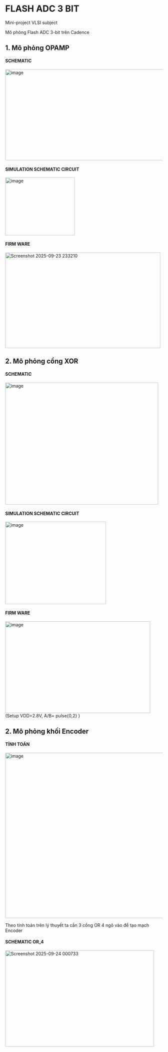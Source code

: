 # FLASH ADC 3 BIT 
Mini-project VLSI subject 

Mô phỏng Flash ADC 3-bit trên Cadence

## **1. Mô phỏng OPAMP**
#### **SCHEMATIC**
<img width="550.5" height="291.5" alt="image" src="https://github.com/user-attachments/assets/9622c257-bb5a-400e-929e-bd2cbdb0fa7d" />

#### **SIMULATION SCHEMATIC CIRCUIT**
<img width="222" height="184.5" alt="image" src="https://github.com/user-attachments/assets/0666a6f5-2e48-4987-83be-d65fd84f9291" />

#### **FIRM WARE**
<img width="496" height="306" alt="Screenshot 2025-09-23 233210" src="https://github.com/user-attachments/assets/46656f38-74aa-443f-8495-65a7e9628200" />



## **2. Mô phỏng cổng XOR**
#### **SCHEMATIC**
<img width="488.5" height="390.5" alt="image" src="https://github.com/user-attachments/assets/e033f800-a674-4f4c-b193-a102adc920e1" />

#### **SIMULATION SCHEMATIC CIRCUIT**
<img width="322" height="263.5" alt="image" src="https://github.com/user-attachments/assets/6c0dca73-eb16-42d8-84cb-0af997fbe565" /> 

#### **FIRM WARE**
<img width="464" height="293" alt="image" src="https://github.com/user-attachments/assets/cc668b12-dcbe-4617-b4e9-fca8d02aa338" /> 
(Setup VDD=2.8V, A/B= pulse{0,2} )

## **2. Mô phỏng khối Encoder**
#### **TÍNH TOÁN**
<img width="639" height="529" alt="image" src="https://github.com/user-attachments/assets/1b4df439-f534-4ff3-aa1f-5fdd7144642c" />

Theo tính toán trên lý thuyết ta cần 3 cổng OR 4 ngõ vào để tạo mạch Encoder
#### **SCHEMATIC OR_4**
<img width="476" height="308.5" alt="Screenshot 2025-09-24 000733" src="https://github.com/user-attachments/assets/8d3562d8-ff5a-4a96-80f1-572f37720567" />




